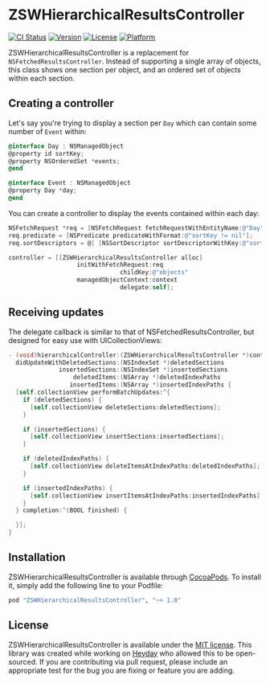 # ZSWHierarchicalResultsController

[![CI Status](http://img.shields.io/travis/zacwest/ZSWHierarchicalResultsController.svg?style=flat)](https://travis-ci.org/zacwest/ZSWHierarchicalResultsController)
[![Version](https://img.shields.io/cocoapods/v/ZSWHierarchicalResultsController.svg?style=flat)](http://cocoapods.org/pods/ZSWHierarchicalResultsController)
[![License](https://img.shields.io/cocoapods/l/ZSWHierarchicalResultsController.svg?style=flat)](http://cocoapods.org/pods/ZSWHierarchicalResultsController)
[![Platform](https://img.shields.io/cocoapods/p/ZSWHierarchicalResultsController.svg?style=flat)](http://cocoapods.org/pods/ZSWHierarchicalResultsController)

ZSWHierarchicalResultsController is a replacement for `NSFetchedResultsController`. Instead of supporting a single array of objects, this class shows one section per object, and an ordered set of objects within each section.

## Creating a controller

Let's say you're trying to display a section per `Day` which can contain some number of `Event` within:

```objective-c
@interface Day : NSManagedObject
@property id sortKey;
@property NSOrderedSet *events;
@end

@interface Event : NSManagedObject
@property Day *day;
@end
```

You can create a controller to display the events contained within each day:

```objective-c
NSFetchRequest *req = [NSFetchRequest fetchRequestWithEntityName:@"Day"];
req.predicate = [NSPredicate predicateWithFormat:@"sortKey != nil"];
req.sortDescriptors = @[ [NSSortDescriptor sortDescriptorWithKey:@"sortKey" ascending:YES] ];

controller = [[ZSWHierarchicalResultsController alloc]
                   initWithFetchRequest:req
                               childKey:@"objects"
                   managedObjectContext:context
                               delegate:self];
```

## Receiving updates

The delegate callback is similar to that of NSFetchedResultsController, but designed for easy use with UICollectionViews:

```objective-c
- (void)hierarchicalController:(ZSWHierarchicalResultsController *)controller
  didUpdateWithDeletedSections:(NSIndexSet *)deletedSections
              insertedSections:(NSIndexSet *)insertedSections
                  deletedItems:(NSArray *)deletedIndexPaths
                 insertedItems:(NSArray *)insertedIndexPaths {
  [self.collectionView performBatchUpdates:^{
    if (deletedSections) {
      [self.collectionView deleteSections:deletedSections];
    }

    if (insertedSections) {
      [self.collectionView insertSections:insertedSections];
    }

    if (deletedIndexPaths) {
      [self.collectionView deleteItemsAtIndexPaths:deletedIndexPaths];
    }

    if (insertedIndexPaths) {
      [self.collectionView insertItemsAtIndexPaths:insertedIndexPaths];
    }
  } completion:^(BOOL finished) {

  }];
}
```

## Installation

ZSWHierarchicalResultsController is available through [CocoaPods](http://cocoapods.org). To install
it, simply add the following line to your Podfile:

```ruby
pod "ZSWHierarchicalResultsController", "~> 1.0"
```

## License

ZSWHierarchicalResultsController is available under the [MIT license](https://github.com/zacwest/ZSWHierarchicalResultsController/blob/master/LICENSE). This library was created while working on [Heyday](http://hey.co) who allowed this to be open-sourced. If you are contributing via pull request, please include an appropriate test for the bug you are fixing or feature you are adding. 
